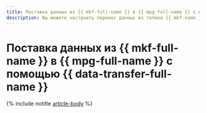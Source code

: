 ```yaml
---
title: Поставка данных из {{ mkf-full-name }} в {{ mpg-full-name }} с помощью {{ data-transfer-full-name }}
description: Вы можете настроить перенос данных из топика {{ mkf-name }} в {{ mpg-name }} с помощью сервиса {{ data-transfer-full-name }}.
---
```


# Поставка данных из {{ mkf-full-name }} в {{ mpg-full-name }} с помощью {{ data-transfer-full-name }}

{% include notitle [article-body](../../_tutorials/dataplatform/datatransfer/mkf-to-mpg.md) %}
